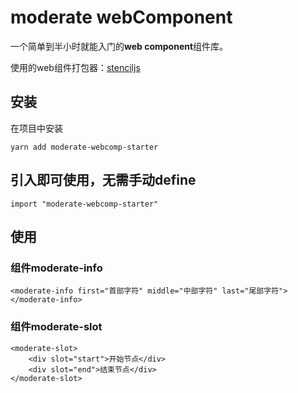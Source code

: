 # moderate webComponent

一个简单到半小时就能入门的**web component**组件库。

使用的web组件打包器：[stenciljs](https://stenciljs.com/docs/introduction)

## 安装
在项目中安装
```
yarn add moderate-webcomp-starter
```

## 引入即可使用，无需手动define
```
import "moderate-webcomp-starter"
```

## 使用

### 组件moderate-info
```
<moderate-info first="首部字符" middle="中部字符" last="尾部字符"></moderate-info>
```

### 组件moderate-slot
```
<moderate-slot>
    <div slot="start">开始节点</div>
    <div slot="end">结束节点</div>
</moderate-slot>
```